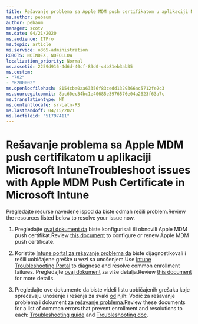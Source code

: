 ```yaml
---
title: Rešavanje problema sa Apple MDM push certifikatom u aplikaciji Microsoft Intune
ms.author: pebaum
author: pebaum
manager: scotv
ms.date: 04/21/2020
ms.audience: ITPro
ms.topic: article
ms.service: o365-administration
ROBOTS: NOINDEX, NOFOLLOW
localization_priority: Normal
ms.assetid: 2259d916-4d6d-40cf-83d0-c4b81eb3ab35
ms.custom:
- "782"
- "6200002"
ms.openlocfilehash: 8154cba0aa63356f83cedd1329366ac5712fe2c3
ms.sourcegitcommit: 8bc60ec34bc1e40685e3976576e04a2623f63a7c
ms.translationtype: MT
ms.contentlocale: sr-Latn-RS
ms.lasthandoff: 04/15/2021
ms.locfileid: "51797411"
---
```

# <a name="troubleshoot-issues-with-apple-mdm-push-certificate-in-microsoft-intune"></a><span data-ttu-id="44992-102">Rešavanje problema sa Apple MDM push certifikatom u aplikaciji Microsoft Intune</span><span class="sxs-lookup"><span data-stu-id="44992-102">Troubleshoot issues with Apple MDM Push Certificate in Microsoft Intune</span></span>

<span data-ttu-id="44992-103">Pregledajte resurse navedene ispod da biste odmah rešili problem.</span><span class="sxs-lookup"><span data-stu-id="44992-103">Review the resources listed below to resolve your issue now.</span></span>
  
1. <span data-ttu-id="44992-104">Pregledajte [ovaj dokument da](https://docs.microsoft.com/intune/apple-mdm-push-certificate-get) biste konfigurisali ili obnovili Apple MDM push certifikat.</span><span class="sxs-lookup"><span data-stu-id="44992-104">Review [this document](https://docs.microsoft.com/intune/apple-mdm-push-certificate-get) to configure or renew Apple MDM push certificate.</span></span>

2. <span data-ttu-id="44992-105">Koristite [Intune portal za rešavanje problema da](https://devicemanagement.microsoft.com/#blade/Microsoft_Intune_DeviceSettings/TroubleshootBlade) biste dijagnostikovali i rešili uobičajene greške u vezi sa unošenjem.</span><span class="sxs-lookup"><span data-stu-id="44992-105">Use [Intune Troubleshooting Portal](https://devicemanagement.microsoft.com/#blade/Microsoft_Intune_DeviceSettings/TroubleshootBlade) to diagnose and resolve common enrollment failures.</span></span> <span data-ttu-id="44992-106">Pregledajte [ovaj dokument](https://docs.microsoft.com/intune/help-desk-operators) za više detalja.</span><span class="sxs-lookup"><span data-stu-id="44992-106">Review [this document](https://docs.microsoft.com/intune/help-desk-operators) for more details.</span></span>

3. <span data-ttu-id="44992-107">Pregledajte ove dokumente da biste videli listu uobičajenih grešaka koje sprečavaju unošenje i rešenja za svaki [od](https://support.microsoft.com/help/4039809/troubleshooting-ios-device-enrollment-in-intune) njih: Vodič za rešavanje problema i dokument za [rešavanje problema.](https://docs.microsoft.com/troubleshoot/mem/intune/troubleshoot-device-enrollment-in-intune)</span><span class="sxs-lookup"><span data-stu-id="44992-107">Review these documents for a list of common errors that prevent enrollment and resolutions to each: [Troubleshooting guide](https://support.microsoft.com/help/4039809/troubleshooting-ios-device-enrollment-in-intune) and [Troubleshooting doc](https://docs.microsoft.com/troubleshoot/mem/intune/troubleshoot-device-enrollment-in-intune).</span></span>
